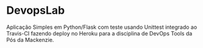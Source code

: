 # DevopsLab
Aplicação Simples em  Python/Flask com teste usando Unittest integrado ao Travis-CI fazendo deploy no Heroku para a disciplina de DevOps Tools da Pós da Mackenzie.
